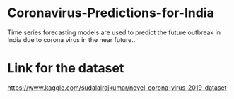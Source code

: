 # Coronavirus-Predictions-for-India
Time series forecasting models are used to predict the future outbreak in India due to corona virus in the near future.. 

# Link for the dataset
https://www.kaggle.com/sudalairajkumar/novel-corona-virus-2019-dataset
